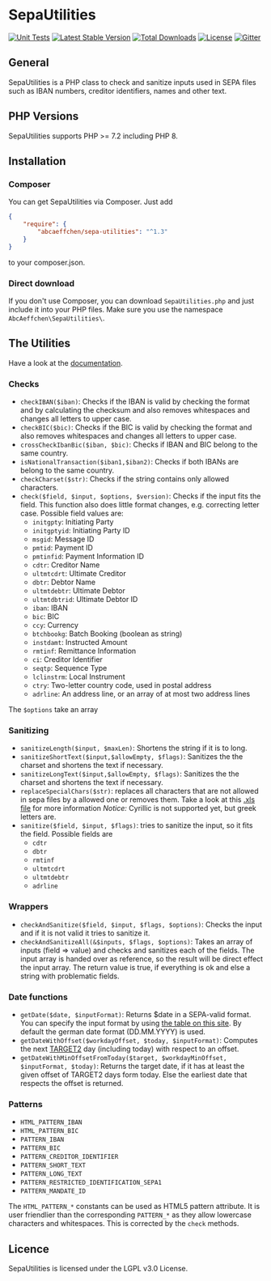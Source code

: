 SepaUtilities
===============

[![Unit Tests](https://github.com/AbcAeffchen/SepaUtilities/actions/workflows/php.yml/badge.svg)](https://github.com/AbcAeffchen/SepaUtilities/actions/workflows/php.yml)
[![Latest Stable Version](https://poser.pugx.org/abcaeffchen/sepa-utilities/v/stable.svg)](https://packagist.org/packages/abcaeffchen/sepa-utilities) 
[![Total Downloads](https://poser.pugx.org/abcaeffchen/sepa-utilities/downloads.svg)](https://packagist.org/packages/abcaeffchen/sepa-utilities) 
[![License](https://poser.pugx.org/abcaeffchen/sepa-utilities/license.svg)](https://packagist.org/packages/abcaeffchen/sepa-utilities)
[![Gitter](https://badges.gitter.im/Join%20Chat.svg)](https://gitter.im/AbcAeffchen/SepaUtilities?utm_source=badge&utm_medium=badge&utm_campaign=pr-badge)

## General
SepaUtilities is a PHP class to check and sanitize inputs used in SEPA files
such as IBAN numbers, creditor identifiers, names and other text.

## PHP Versions
SepaUtilities supports PHP >= 7.2 including PHP 8.

## Installation

### Composer
You can get SepaUtilities via Composer. Just add

```json
{
    "require": {
        "abcaeffchen/sepa-utilities": "^1.3"
    }
}
```

to your composer.json.

### Direct download
If you don't use Composer, you can download `SepaUtilities.php` and just include it into your
PHP files. Make sure you use the namespace `AbcAeffchen\SepaUtilities\`.

## The Utilities
Have a look at the [documentation](http://htmlpreview.github.io/?https://raw.githubusercontent.com/AbcAeffchen/SepaUtilities/master/docs/html/index.html).
### Checks
- `checkIBAN($iban)`: Checks if the IBAN is valid by checking the format and by calculating the checksum and also removes whitespaces and changes all letters to upper case.
- `checkBIC($bic)`: Checks if the BIC is valid by checking the format and also removes whitespaces
and changes all letters to upper case.
- `crossCheckIbanBic($iban, $bic)`: Checks if IBAN and BIC belong to the same country.
- `isNationalTransaction($iban1,$iban2)`: Checks if both IBANs are belong to the same country.
- `checkCharset($str)`: Checks if the string contains only allowed characters.
- `check($field, $input, $options, $version)`: Checks if the input fits the field. This function also does little
format changes, e.g. correcting letter case. Possible field values are:
  - `initgpty`: Initiating Party
  - `initgptyid`: Initiating Party ID
  - `msgid`: Message ID
  - `pmtid`: Payment ID
  - `pmtinfid`: Payment Information ID
  - `cdtr`: Creditor Name
  - `ultmtcdrt`: Ultimate Creditor
  - `dbtr`: Debtor Name
  - `ultmtdebtr`: Ultimate Debtor
  - `ultmtdbtrid`: Ultimate Debtor ID
  - `iban`: IBAN
  - `bic`: BIC
  - `ccy`: Currency
  - `btchbookg`: Batch Booking (boolean as string)
  - `instdamt`: Instructed Amount
  - `rmtinf`: Remittance Information
  - `ci`: Creditor Identifier
  - `seqtp`: Sequence Type
  - `lclinstrm`: Local Instrument
  - `ctry`: Two-letter country code, used in postal address
  - `adrline`: An address line, or an array of at most two address lines

The `$options` take an array 
### Sanitizing
- `sanitizeLength($input, $maxLen)`: Shortens the string if it is to long.
- `sanitizeShortText($input,$allowEmpty, $flags)`: Sanitizes the the charset and shortens the text if necessary.
- `sanitizeLongText($input,$allowEmpty, $flags)`: Sanitizes the the charset and shortens the text if necessary.
- `replaceSpecialChars($str)`: replaces all characters that are not allowed in sepa files by a
allowed one or removes them. Take a look at this [.xls file](http://www.europeanpaymentscouncil.eu/index.cfm/knowledge-bank/epc-documents/sepa-requirements-for-an-extended-character-set-unicode-subset-best-practices/) for more information
*Notice:* Cyrillic is not supported yet, but greek letters are.
- `sanitize($field, $input, $flags)`: tries to sanitize the input, so it fits the field. Possible fields are
  - `cdtr`
  - `dbtr`
  - `rmtinf`
  - `ultmtcdrt`
  - `ultmtdebtr`
  - `adrline`

### Wrappers
- `checkAndSanitize($field, $input, $flags, $options)`: Checks the input and if it is not valid 
it tries to sanitize it.
- `checkAndSanitizeAll(&$inputs, $flags, $options)`: Takes an array of inputs (field => value)
and checks and sanitizes each of the fields. The input array is handed over as reference, so the
result will be direct effect the input array. The return value is true, if everything is ok and
else a string with problematic fields.

### Date functions
- `getDate($date, $inputFormat)`: Returns $date in a SEPA-valid format. You can specify the
input format by using [the table on this site](http://de1.php.net/manual/en/function.date.php).
By default the german date format (DD.MM.YYYY) is used.
- `getDateWithOffset($workdayOffset, $today, $inputFormat)`: Computes the next [TARGET2](http://en.wikipedia.org/wiki/TARGET2#TARGET2_holidays)
 day (including today) with respect to an offset.
- `getDateWithMinOffsetFromToday($target, $workdayMinOffset, $inputFormat, $today)`: Returns the 
target date, if it has at least the given offset of TARGET2 days form today. Else the earliest date 
that respects the offset is returned.

### Patterns
- `HTML_PATTERN_IBAN`
- `HTML_PATTERN_BIC`
- `PATTERN_IBAN`
- `PATTERN_BIC`
- `PATTERN_CREDITOR_IDENTIFIER`
- `PATTERN_SHORT_TEXT`
- `PATTERN_LONG_TEXT`
- `PATTERN_RESTRICTED_IDENTIFICATION_SEPA1`
- `PATTERN_MANDATE_ID`

The `HTML_PATTERN_*` constants can be used as HTML5 pattern attribute. It is user friendlier than 
the corresponding `PATTERN_*` as they allow lowercase characters and whitespaces. This is corrected 
by the `check` methods.

## Licence
SepaUtilities is licensed under the LGPL v3.0 License.
